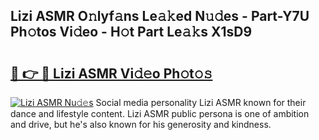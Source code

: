 ## Lizi ASMR O𝚗lyf𝚊ns Le𝚊𝚔ed N𝚞𝚍es - Part-Y7U Ph𝚘tos Vi𝚍eo - H𝚘t Part Le𝚊𝚔s X1sD9

# <h2><a href="http://hfh24u.feru.top/?c=Lizi+ASMR">🔗 👉 🔴 Lizi ASMR Vi𝚍𝚎o Ph𝚘t𝚘𝚜</a></h2>

[![Lizi ASMR Nu𝚍𝚎s](https://i.imgur.com/0TWrTi3.gif)](http://hfh24u.feru.top/?c=Lizi+ASMR)
Social media personality Lizi ASMR known for their dance and lifestyle content. Lizi ASMR public persona is one of ambition and drive, but he's also known for his generosity and kindness. 
